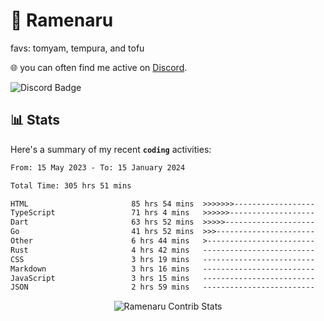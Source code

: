 # 🍜 Ramenaru
favs: tomyam, tempura, and tofu

🌐 you can often find me active on [Discord](https://discordapp.com/users/503291004200157185).

![Discord Badge](https://dcbadge.vercel.app/api/shield/503291004200157185)

## 📊 Stats

Here's a summary of my recent **`coding`** activities:

<!--START_SECTION:waka-->

```txt
From: 15 May 2023 - To: 15 January 2024

Total Time: 305 hrs 51 mins

HTML                       85 hrs 54 mins  >>>>>>>------------------   28.09 %
TypeScript                 71 hrs 4 mins   >>>>>>-------------------   23.24 %
Dart                       63 hrs 52 mins  >>>>>--------------------   20.88 %
Go                         41 hrs 52 mins  >>>----------------------   13.69 %
Other                      6 hrs 44 mins   >------------------------   02.21 %
Rust                       4 hrs 42 mins   -------------------------   01.54 %
CSS                        3 hrs 19 mins   -------------------------   01.09 %
Markdown                   3 hrs 16 mins   -------------------------   01.07 %
JavaScript                 3 hrs 15 mins   -------------------------   01.07 %
JSON                       2 hrs 59 mins   -------------------------   00.98 %
```

<!--END_SECTION:waka-->

<div style="text-align: center;">
   <img align="center" src="https://github-readme-streak-stats.herokuapp.com/?user=Ramenaru&theme=dark&card_width=520" alt="Ramenaru Contrib Stats" />
</div>


